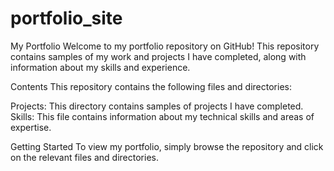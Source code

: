 # portfolio_site
My Portfolio
Welcome to my portfolio repository on GitHub! This repository contains samples of my work and projects I have completed, along with information about my skills and experience.

Contents
This repository contains the following files and directories:

Projects: This directory contains samples of projects I have completed.
Skills: This file contains information about my technical skills and areas of expertise.

Getting Started
To view my portfolio, simply browse the repository and click on the relevant files and directories.
